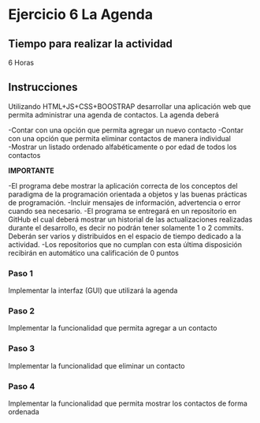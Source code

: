 # Ejercicio 6 La Agenda

## Tiempo para realizar la actividad

6 Horas

## Instrucciones

Utilizando HTML+JS+CSS+BOOSTRAP desarrollar una aplicación web que permita administrar una agenda de contactos. La agenda deberá

  -Contar con una opción que permita agregar un nuevo contacto
  -Contar con una opción que permita eliminar contactos de manera individual   
  -Mostrar un listado ordenado alfabéticamente o por edad de todos los contactos

**IMPORTANTE**

  -El programa debe mostrar la aplicación correcta de los conceptos del paradigma de la programación orientada a objetos y las buenas prácticas de programación.
  -Incluir mensajes de información, advertencia o error cuando sea necesario. 
  -El programa se entregará en un repositorio en GitHub el cual deberá mostrar un historial de las actualizaciones realizadas durante el desarrollo, es decir no podrán tener solamente 1 o 2 commits. Deberán ser varios y distribuidos en el espacio de tiempo dedicado a la actividad.
  -Los repositorios que no cumplan con esta última disposición recibirán en automático una calificación de 0 puntos

### Paso 1

Implementar la interfaz (GUI) que utilizará la agenda

### Paso 2

Implementar la funcionalidad que permita agregar a un contacto

### Paso 3

Implementar la funcionalidad que eliminar un contacto

### Paso 4

Implementar la funcionalidad que permita mostrar los contactos de forma ordenada
